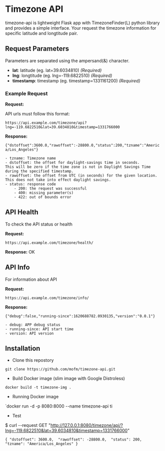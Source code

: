 # Timezone API

timezone-api is lightweight Flask app with TimezoneFinder(L) python library and
provides a simple interface. Your request the timezone information for specific
latitude and longtitude pair.

## Request Parameters

Parameters are separated using the ampersand(&) character.

* **lat**: latitude (eg. lat=39.6034810) _(Required)_
* **lng**: longtitude (eg. lng=-119.6822510) _(Required)_
* **timestamp**: timestamp (eg. timestamp=1331161200) _(Required)_

### Example Request

**Request:**

API urls must follow this format:

`https://api.example.com/timezone/api?lng=-119.6822510&lat=39.6034810&timestamp=1331766000`

**Response:**

`{"dstoffset":3600.0,"rawoffset":-28800.0,"status":200,"tzname":"America/Los_Angeles"}`

    - tzname: Timezone name
    - dstoffset: the offset for daylight-savings time in seconds.
    This will be zero if the time zone is not in Daylight Savings Time during the specified timestamp.
    - rawoffset: the offset from UTC (in seconds) for the given location.
    This does not take into effect daylight savings.
    - status: response code
        - 200: the request was successful
        - 400: missing parameter(s)
        - 422: out of bounds error

## API Health

To check the API status or health

**Request:**

`https://api.example.com/timezone/health/`

**Response:**
OK

## API Info

For information about API

**Request:**

`https://api.example.com/timezone/info/`

**Response:**

`{"debug":false,"running-since":1620688782.0930135,"version":"0.0.1"}`

    - debug: APP debug status
    - running-since: API start time
    - version: API version

## Installation

* Clone this repostory

`git clone https://github.com/mofm/timezone-api.git`

* Build Docker image (slim image with Google Distroless)
  
`docker build -t timezone-img .`

* Running Docker image

 `docker run -d -p 8080:8000 --name timezone-api ti
 
* Test

$ curl --request GET  "http://127.0.0.1:8080/timezone/api/?lng=-119.6822510&lat=39.6034810&timestamp=1331766000"

`{
  "dstoffset": 3600.0, 
  "rawoffset": -28800.0, 
  "status": 200, 
  "tzname": "America/Los_Angeles"
}`
